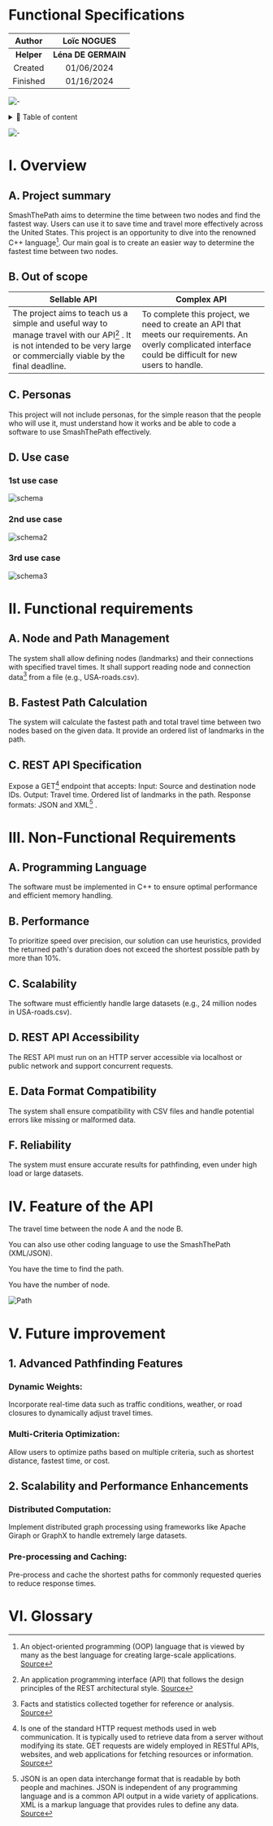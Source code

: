 # Functional Specifications

|Author|Loïc NOGUES|
|:-:|:-:|
|**Helper**|**Léna DE GERMAIN**|
|Created|01/06/2024|
|Finished|01/16/2024|

![-](https://raw.githubusercontent.com/andreasbm/readme/master/assets/lines/rainbow.png)


<details>
<summary>📖 Table of content</summary>


  - [I. Overview](#i-overview)
    - [A. Project summary](#a-project-summary)
    - [B. Out of Scope](#b-out-of-scope)
    - [C. Personas](#c-personas)
    - [D. Use case](#d-use-case)
  - [II. Functional requirements](#ii-functional-requirements)
      - [A. Node and Path Management](#a-node-and-path-management)
      - [B. Fastest Path Calculation](#b-fastest-path-calculation)
      - [C. REST API Specification](#c-rest-api-specification)
  - [III. Non-Functional Requirements](#iii-non-functional-requirements)
      - [A. Programming Language](#a-programming-language)
      - [B. Performance](#b-performance)
      - [C. Scalability](#c-scalability)
      - [D. API Accessibility](#d-api-accessibility)
      - [E. Data Format Compatibility](#e-data-format-compatibility)
      - [F. Reliability](#f-reliability)
  - [IV. Feature of the API](#iv-feature-of-the-api)
  - [V. Future improvement](#v-future-improvement)
      - [1. Advanced Pathfinding Features](#1-advanced-pathfinding-features)
      - [2. Scalability and Performance Enhancements](#2-scalability-and-performance-enhancements)
  - [VI. Glossary](#vi-glossary)

</details>

![-](https://raw.githubusercontent.com/andreasbm/readme/master/assets/lines/rainbow.png)


# I. Overview

## A. Project summary

SmashThePath aims to determine the time between two nodes and find the fastest way. Users can use it to save time and travel more effectively across the United States. This project is an opportunity to dive into the renowned C++ language[^cpp]. Our main goal is to create an easier way to determine the fastest time between two nodes.

## B. Out of scope

|Sellable API|Complex API|
|-|-|
|The project aims to teach us a simple and useful way to manage travel with our API[^restapi] . It is not intended to be very large or commercially viable by the final deadline. |To complete this project, we need to create an API that meets our requirements. An overly complicated interface could be difficult for new users to handle.


## C. Personas
This project will not include personas, for the simple reason that the people who will use it, must understand how it works and be able to code a software to use SmashThePath effectively.

## D. Use case

### 1st use case
![schema](image/Schema.png)

### 2nd use case
![schema2](image/schema2.png)

### 3rd use case
![schema3](image/schema3.png)

# II. Functional requirements
## A. Node and Path Management
The system shall allow defining nodes (landmarks) and their connections with specified travel times.
It shall support reading node and connection data[^data] from a file (e.g., USA-roads.csv).

## B. Fastest Path Calculation
The system will calculate the fastest path and total travel time between two nodes based on the given data.
It provide an ordered list of landmarks in the path.

## C. REST API Specification
Expose a GET[^get] endpoint that accepts:
Input: Source and destination node IDs.
Output:
Travel time.
Ordered list of landmarks in the path.
Response formats: JSON and XML[^jsonxml] .


# III. Non-Functional Requirements

## A. Programming Language
The software must be implemented in C++ to ensure optimal performance and efficient memory handling.

## B. Performance
To prioritize speed over precision, our solution can use heuristics, provided the returned path's duration does not exceed the shortest possible path by more than 10%.

## C. Scalability
The software must efficiently handle large datasets (e.g., 24 million nodes in USA-roads.csv).

## D. REST API Accessibility
The REST API must run on an HTTP server accessible via  localhost or public network and support concurrent requests.

## E. Data Format Compatibility
The system shall ensure compatibility with CSV files and handle potential errors like missing or malformed data.

## F. Reliability
The system must ensure accurate results for pathfinding, even under high load or large datasets.

# IV. Feature of the API
The travel time between the node A and the node B.

You can also use other coding language to use the SmashThePath (XML/JSON).

You have the time to find the path.

You have the number of node.

![Path](image/Path.png)

# V. Future improvement
## 1. Advanced Pathfinding Features
### Dynamic Weights:
Incorporate real-time data such as traffic conditions, weather, or road closures to dynamically adjust travel times.
### Multi-Criteria Optimization:
Allow users to optimize paths based on multiple criteria, such as shortest distance, fastest time, or cost.

## 2. Scalability and Performance Enhancements
### Distributed Computation:
Implement distributed graph processing using frameworks like Apache Giraph or GraphX to handle extremely large datasets.
### Pre-processing and Caching:
Pre-process and cache the shortest paths for commonly requested queries to reduce response times.

# VI. Glossary

[^data]: Facts and statistics collected together for reference or analysis. [Source](https://dictionary.cambridge.org/dictionary/english/data)

[^restapi]: An application programming interface (API) that follows the design principles of the REST architectural style. [Source](https://www.redhat.com/en/topics/api/what-is-a-rest-api) 

[^cpp]: An object-oriented programming (OOP) language that is viewed by many as the best language for creating large-scale applications. [Source](https://en.wikipedia.org/wiki/C%2B%2B)

[^jsonxml]: JSON is an open data interchange format that is readable by both people and machines. JSON is independent of any programming language and is a common API output in a wide variety of applications. XML is a markup language that provides rules to define any data. [Source](https://en.wikipedia.org/wiki/JSON)

[^get]: Is one of the standard HTTP request methods used in web communication. It is typically used to retrieve data from a server without modifying its state. GET requests are widely employed in RESTful APIs, websites, and web applications for fetching resources or information. [Source](https://en.wikipedia.org/wiki/HTTP)
